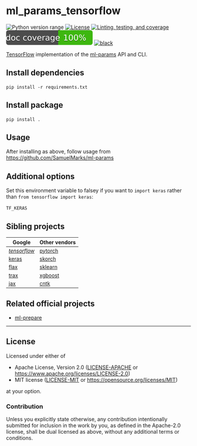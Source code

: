 ml_params_tensorflow
===============
![Python version range](https://img.shields.io/badge/python-3.6%20|%203.7%20|%203.8%20|%203.9b5-blue.svg)
[![License](https://img.shields.io/badge/license-Apache--2.0%20OR%20MIT-blue.svg)](https://opensource.org/licenses/Apache-2.0)
[![Linting, testing, and coverage](https://github.com/SamuelMarks/ml-params-tensorflow/workflows/Linting/badge.svg)](https://github.com/SamuelMarks/ml-params-tensorflow/actions)
![Documentation coverage](.github/doccoverage.svg)
[![black](https://img.shields.io/badge/code%20style-black-000000.svg)](https://github.com/psf/black)

[TensorFlow](https://tensorflow.org) implementation of the [ml-params](https://github.com/SamuelMarks/ml-params) API and CLI.

## Install dependencies

    pip install -r requirements.txt

## Install package

    pip install .

## Usage

After installing as above, follow usage from https://github.com/SamuelMarks/ml-params

## Additional options

Set this environment variable to falsey if you want to `import keras` rather than `from tensorflow import keras`:

    TF_KERAS

## Sibling projects

| Google | Other vendors |
| -------| ------------- |
| _[tensorflow](https://github.com/SamuelMarks/ml-params-tensorflow)_  | [pytorch](https://github.com/SamuelMarks/ml-params-pytorch) |
| [keras](https://github.com/SamuelMarks/ml-params-keras)  | [skorch](https://github.com/SamuelMarks/ml-params-skorch) |
| [flax](https://github.com/SamuelMarks/ml-params-flax) | [sklearn](https://github.com/SamuelMarks/ml-params-sklearn) |
| [trax](https://github.com/SamuelMarks/ml-params-trax) | [xgboost](https://github.com/SamuelMarks/ml-params-xgboost) |
| [jax](https://github.com/SamuelMarks/ml-params-jax) | [cntk](https://github.com/SamuelMarks/ml-params-cntk) |

## Related official projects

  - [ml-prepare](https://github.com/SamuelMarks/ml-prepare)

---

## License

Licensed under either of

- Apache License, Version 2.0 ([LICENSE-APACHE](LICENSE-APACHE) or <https://www.apache.org/licenses/LICENSE-2.0>)
- MIT license ([LICENSE-MIT](LICENSE-MIT) or <https://opensource.org/licenses/MIT>)

at your option.

### Contribution

Unless you explicitly state otherwise, any contribution intentionally submitted
for inclusion in the work by you, as defined in the Apache-2.0 license, shall be
dual licensed as above, without any additional terms or conditions.
